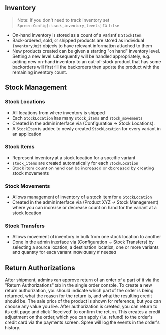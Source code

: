 ## Inventory
> Note: If you don't need to track inventory set `Spree::Config[:track_inventory_levels]` to `false`

* On-hand inventory is stored as a count of a variant's `StockItem`
* Back-ordered, sold, or shipped products are stored as individual `InventoryUnit` objects to have
relevant information attached to them
* New products created can be given a starting "on hand" inventory level. Setting a new level
subsequently will be handled appropriately, e.g. adding new on-hand inventory to an
out-of-stock product that has some backorders will first fill the backorders then update the
product with the remaining inventory count.

## Stock Management
### Stock Locations
* All locations from where inventory is shipped
* Each `StockLocation` has many `stock_items` and `stock_movements`
* Created in the admin interface via (Configuration → Stock Locations).
* A `StockItem` is added to newly created `StockLocation` for every variant in an application

### Stock Items
* Represent inventory at a stock location for a specific variant
* `stock_items` are created automatically for each `StockLocation`
* Stock item count on hand can be increased or decreased by creating stock movements

### Stock Movements
* Allows management of inventory of a stock item for a `StockLocation`
* Created in the admin interface via (Product XYZ → Stock Management) where you can increase or
decrease count on hand for the variant at a stock location

### Stock Transfers
* Allows movement of inventory in bulk from one stock location to another
* Done in the admin interface via (Configuration → Stock Transfers) by selecting a source location,
a destination location, one or more variants and quantity for each variant individually if needed

## Return Authorizations
After shipment, admins can approve return of an order of a part of it via the "Return
Authorizations" tab in the single order console. To create a new return authorization, you should
indicate which part of the order is being returned, what the reason for the return is, and what the
resulting credit should be. The sale price of the product is shown for reference, but you can choose
any value you like.
After authorization is created, you can return to its edit page and click 'Received' to confirm the
return. This creates a credit adjustment on the order, which you can apply (i.e. refund) to the
order's credit card via the payments screen. Spree will log the events in the order's history.
